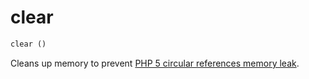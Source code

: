 # clear

```php
clear ()
```

Cleans up memory to prevent [PHP 5 circular references memory leak](https://bugs.php.net/bug.php?id=33595).